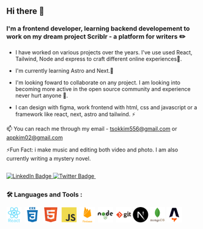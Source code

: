 ## Hi there 👋
<h3>I'm a frontend developer, learning backend developement to work on my dream project Scriblr - a platform for writers ✏️</h3> 

-  I have worked on various projects over the years. I've use used React, Tailwind, Node and express to craft different online experiences🔭.

-  I'm currently learning Astro and Next.🌱

-  I'm looking foward to collaborate on any project. I am looking into becoming more active in the open source community and experience never hurt anyone 👯.

-   I can design with figma, work frontend with html, css and javascript or a framework like react, next, astro and tailwind. ⚡

  📫 You can reach me through my email - tsokkim556@gmail.com or appkim02@gmail.com

  ⚡Fun Fact: i make music and editing both video and photo. I am also currently writing a mystery novel.


##
<div id="badges">
  <a href="https://www.linkedin.com/in/kim-tsok-5b6b82261/">
    <img src="https://img.shields.io/badge/LinkedIn-blue?style=for-the-badge&logo=linkedin&logoColor=white" alt="LinkedIn Badge"/>
  </a>
  <a href="https://x.com/Komma_01">
    <img src="https://img.shields.io/badge/Twitter-blue?style=for-the-badge&logo=twitter&logoColor=white" alt="Twitter Badge"/>
  </a>
  <img src="https://camo.githubusercontent.com/3c89058184ce3dae7f79d9209653f7bff5b7b41bd1b823565182afcddcd87610/68747470733a2f2f6b6f6d617265762e636f6d2f67687076632f3f757365726e616d653d73616d6d79393439266c6162656c3d50726f66696c65253230766965777326636f6c6f723d306537356236267374796c653d666c6174" alt=""/>
</div>

##
### :hammer_and_wrench: Languages and Tools :
<div>
  <img src="https://github.com/devicons/devicon/blob/master/icons/react/react-original-wordmark.svg" title="React" alt="React" width="40" height="40"/>&nbsp;
  <img src="https://github.com/devicons/devicon/blob/master/icons/css3/css3-plain-wordmark.svg"  title="CSS3" alt="CSS" width="40" height="40"/>&nbsp;
  <img src="https://github.com/devicons/devicon/blob/master/icons/html5/html5-original.svg" title="HTML5" alt="HTML" width="40" height="40"/>&nbsp;
  <img src="https://github.com/devicons/devicon/blob/master/icons/javascript/javascript-original.svg" title="JavaScript" alt="JavaScript" width="40" height="40"/>&nbsp;
  <img src="https://github.com/devicons/devicon/blob/master/icons/firebase/firebase-plain-wordmark.svg" title="Firebase" alt="Firebase" width="40" height="40"/>&nbsp;
  <img src="https://github.com/devicons/devicon/blob/master/icons/nodejs/nodejs-original-wordmark.svg" title="NodeJS" alt="NodeJS" width="40" height="40"/>&nbsp;
  <img src="https://github.com/devicons/devicon/blob/master/icons/git/git-original-wordmark.svg" title="Git" **alt="Git" width="40" height="40"/>
<img src="https://github.com/devicons/devicon/blob/6910f0503efdd315c8f9b858234310c06e04d9c0/icons/nextjs/nextjs-original.svg" title="Next.js" **alt="Next.js" width="40" height="40"/>
  <img src="https://github.com/devicons/devicon/blob/6910f0503efdd315c8f9b858234310c06e04d9c0/icons/mongodb/mongodb-original-wordmark.svg" title="MongoDB" **alt="MongoDB" width="40" height="40"/>
  <img src="https://github.com/devicons/devicon/blob/6910f0503efdd315c8f9b858234310c06e04d9c0/icons/astro/astro-original.svg" title="Astro" **alt="Astro" width="40" height="40"/>
  
</div>

<!--
**Kim-Tsok/Kim-Tsok** is a ✨ _special_ ✨ repository because its `README.md` (this file) appears on your GitHub profile.

Here are some ideas to get you started:

- 🔭 I’m currently working on ...
- 🌱 I’m currently learning ...
- 👯 I’m looking to collaborate on ...
- 
I’m looking for help with ...
- 💬 Ask me about ...
- 📫 How to reach me: ...
- 😄 Pronouns: ...
- ⚡ Fun fact: ...
-->
